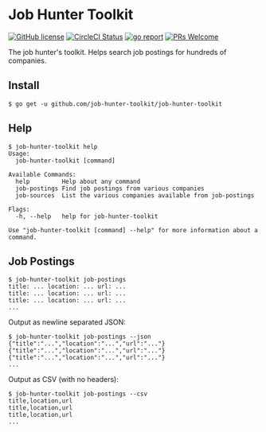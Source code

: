 # Job Hunter Toolkit

[![GitHub license](https://img.shields.io/badge/license-MIT-blue.svg)](https://github.com/job-hunter-toolkit/job-hunter-toolkit/blob/master/LICENSE)
[![CircleCI Status](https://circleci.com/gh/job-hunter-toolkit/job-hunter-toolkit.svg?style=shield&circle-token=:circle-token)](https://circleci.com/gh/job-hunter-toolkit/job-hunter-toolkit)
[![go report](https://goreportcard.com/badge/github.com/job-hunter-toolkit/job-hunter-toolkit)](https://github.com/job-hunter-toolkit/job-hunter-toolkit/pulls)
[![PRs Welcome](https://img.shields.io/badge/PRs-welcome-brightgreen.svg)](https://github.com/job-hunter-toolkit/job-hunter-toolkit/pulls)

The job hunter's toolkit. Helps search job postings for hundreds of companies.

## Install

```console
$ go get -u github.com/job-hunter-toolkit/job-hunter-toolkit
```

## Help

```console
$ job-hunter-toolkit help
Usage:
  job-hunter-toolkit [command]

Available Commands:
  help         Help about any command
  job-postings Find job postings from various companies
  job-sources  List the various companies available from job-postings

Flags:
  -h, --help   help for job-hunter-toolkit

Use "job-hunter-toolkit [command] --help" for more information about a command.
```

## Job Postings

```console
$ job-hunter-toolkit job-postings
title: ... location: ... url: ...
title: ... location: ... url: ...
title: ... location: ... url: ...
...
```

Output as newline separated JSON:

```console
$ job-hunter-toolkit job-postings --json
{"title":"...","location":"...","url":"..."}
{"title":"...","location":"...","url":"..."}
{"title":"...","location":"...","url":"..."}
...
```

Output as CSV (with no headers):

```console
$ job-hunter-toolkit job-postings --csv
title,location,url
title,location,url
title,location,url
...
```
